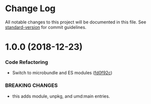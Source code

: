 # Change Log

All notable changes to this project will be documented in this file. See [standard-version](https://github.com/conventional-changelog/standard-version) for commit guidelines.

<a name="1.0.0"></a>
# 1.0.0 (2018-12-23)


### Code Refactoring

* Switch to microbundle and ES modules ([fd0f92c](https://github.com/tmcw/fischer-color/commit/fd0f92c))


### BREAKING CHANGES

* this adds module, unpkg, and umd:main entries.
